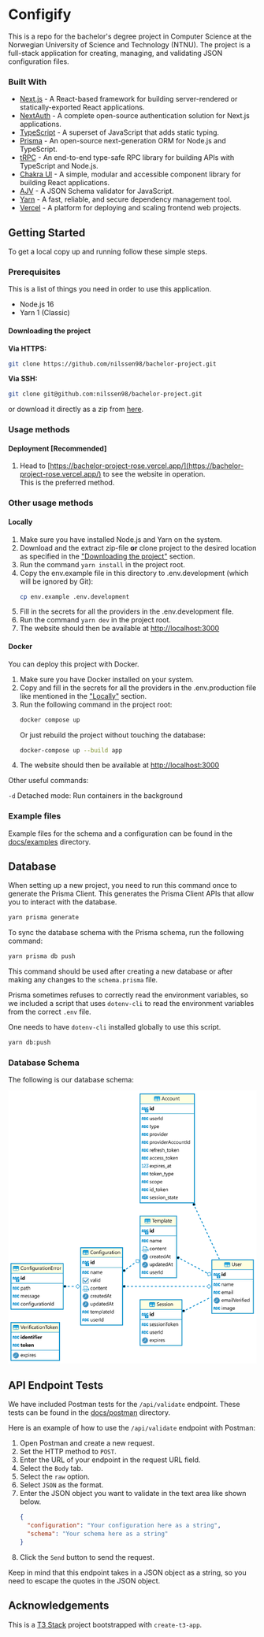 # Configify

This is a repo for the bachelor's degree project in Computer Science at the Norwegian University of Science and Technology (NTNU).
The project is a full-stack application for creating, managing, and validating JSON configuration files.

### Built With
* [Next.js](https://nextjs.org/) - A React-based framework for building server-rendered or statically-exported React applications.
* [NextAuth](https://next-auth.js.org/) - A complete open-source authentication solution for Next.js applications.
* [TypeScript](https://www.typescriptlang.org) - A superset of JavaScript that adds static typing.
* [Prisma](https://www.prisma.io/) - An open-source next-generation ORM for Node.js and TypeScript.
* [tRPC](https://trpc.io/) - An end-to-end type-safe RPC library for building APIs with TypeScript and Node.js.
* [Chakra UI](https://chakra-ui.com/) - A simple, modular and accessible component library for building React applications.
* [AJV](https://ajv.js.org/) - A JSON Schema validator for JavaScript.
* [Yarn](https://yarnpkg.com/) - A fast, reliable, and secure dependency management tool.
* [Vercel](https://vercel.com/) - A platform for deploying and scaling frontend web projects.

## Getting Started

To get a local copy up and running follow these simple steps.

### Prerequisites

This is a list of things you need in order to use this application.

* Node.js 16
* Yarn 1 (Classic)

#### Downloading the project

**Via HTTPS:**
```sh
git clone https://github.com/nilssen98/bachelor-project.git
```
**Via SSH:**
```sh
git clone git@github.com:nilssen98/bachelor-project.git
```
or download it directly as a zip from [here](https://github.com/nilssen98/bachelor-project/archive/refs/heads/master.zip).

### Usage methods

#### Deployment [Recommended]

1. Head to [https://bachelor-project-rose.vercel.app/](https://bachelor-project-rose.vercel.app/)
   to see the website in operation. <br>
   This is the preferred method.

### Other usage methods

#### Locally

1. Make sure you have installed Node.js and Yarn on the system.
2. Download and the extract zip-file **or** clone project to the desired location as specified in the ["Downloading the project"](#downloading-the-project) section.
3. Run the command `yarn install` in the project root.
4. Copy the env.example file in this directory to .env.development (which will be ignored by Git):
    ```bash
    cp env.example .env.development
    ```
5. Fill in the secrets for all the providers in the .env.development file.
6. Run the command `yarn dev` in the project root.
7. The website should then be available at [http://localhost:3000](http://localhost:3000)

#### Docker

You can deploy this project with Docker.

1. Make sure you have Docker installed on your system.
2. Copy and fill in the secrets for all the providers in the .env.production file like mentioned in the ["Locally"](#locally) section.
3. Run the following command in the project root:
   ```bash
   docker compose up
   ```
   Or just rebuild the project without touching the database:
   ```bash
   docker-compose up --build app
   ```
4. The website should then be available at [http://localhost:3000](http://localhost:3000)

Other useful commands:

`-d` Detached mode: Run containers in the background

### Example files

Example files for the schema and a configuration can be found in the [docs/examples](docs/examples) directory.


## Database

When setting up a new project, you need to run this command once to generate the Prisma Client.
This generates the Prisma Client APIs that allow you to interact with the database.

```bash
yarn prisma generate
```

To sync the database schema with the Prisma schema, run the following command:

```bash
yarn prisma db push
```

This command should be used after creating a new database or after making any changes to the `schema.prisma` file.

Prisma sometimes refuses to correctly read the environment variables, so we included a script that uses `dotenv-cli` to read the environment variables from the correct `.env` file.

One needs to have `dotenv-cli` installed globally to use this script.

```bash
yarn db:push
```

### Database Schema

The following is our database schema:

<img src="docs/images/DB-schema.svg" alt="An image of the database schema" width="700"/>

## API Endpoint Tests

We have included Postman tests for the `/api/validate` endpoint. 
These tests can be found in the [docs/postman](docs/postman) directory.

Here is an example of how to use the `/api/validate` endpoint with Postman:

1. Open Postman and create a new request.
2. Set the HTTP method to `POST`.
3. Enter the URL of your endpoint in the request URL field.
4. Select the `Body` tab.
5. Select the `raw` option.
6. Select `JSON` as the format.
7. Enter the JSON object you want to validate in the text area like shown below.
   ```json
   {
     "configuration": "Your configuration here as a string",
     "schema": "Your schema here as a string"
   }
   ```
8. Click the `Send` button to send the request.

Keep in mind that this endpoint takes in a JSON object as a string, so you need to escape the quotes in the JSON object.

## Acknowledgements

This is a [T3 Stack](https://create.t3.gg/) project bootstrapped with `create-t3-app`.
